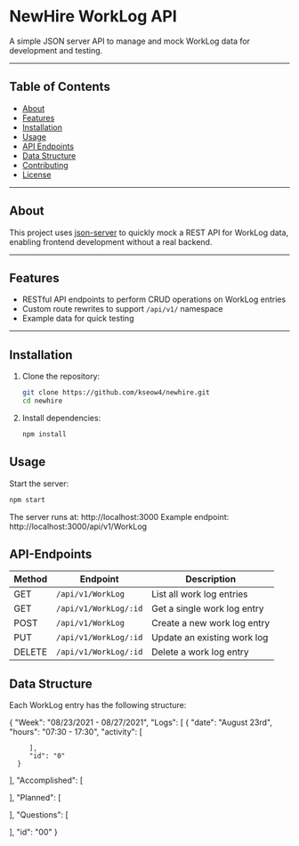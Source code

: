 # NewHire WorkLog API

A simple JSON server API to manage and mock WorkLog data for development and testing.

---

## Table of Contents

- [About](#about)
- [Features](#features)
- [Installation](#installation)
- [Usage](#usage)
- [API Endpoints](#api-endpoints)
- [Data Structure](#data-structure)
- [Contributing](#contributing)
- [License](#license)

---

## About

This project uses [json-server](https://github.com/typicode/json-server) to quickly mock a REST API for WorkLog data, enabling frontend development without a real backend.

---

## Features

- RESTful API endpoints to perform CRUD operations on WorkLog entries
- Custom route rewrites to support `/api/v1/` namespace
- Example data for quick testing

---

## Installation

1. Clone the repository:

   ```bash
   git clone https://github.com/kseow4/newhire.git
   cd newhire

2. Install dependencies:

   ```bash
   npm install

## Usage

Start the server:

   ```bash
   npm start
   ```

The server runs at: http://localhost:3000
Example endpoint: http://localhost:3000/api/v1/WorkLog

## API-Endpoints

| Method | Endpoint              | Description                 |
| ------ | --------------------- | --------------------------- |
| GET    | `/api/v1/WorkLog`     | List all work log entries   |
| GET    | `/api/v1/WorkLog/:id` | Get a single work log entry |
| POST   | `/api/v1/WorkLog`     | Create a new work log entry |
| PUT    | `/api/v1/WorkLog/:id` | Update an existing work log |
| DELETE | `/api/v1/WorkLog/:id` | Delete a work log entry     |

## Data Structure

Each WorkLog entry has the following structure:

{
   "Week": "08/23/2021 - 08/27/2021",
   "Logs": [
      {
         "date": "August 23rd",
         "hours": "07:30 - 17:30",
         "activity": [

         ],
         "id": "0"
      }
   ],
   "Accomplished": [

   ],
   "Planned": [

   ],
   "Questions": [

   ],
   "id": "00"
}
